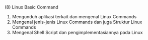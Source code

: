 (8) Linux Basic Command

1. Mengunduh aplikasi terkait dan mengenal Linux Commands
2. Mengenal jenis-jenis Linux Commands dan juga Struktur Linux Commands
3. Mengenal Shell Script dan pengimplementasiannya pada Linux